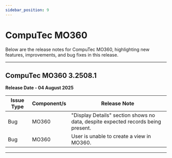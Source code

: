 ```yaml
---
sidebar_position: 9
---
```


# CompuTec MO360

Below are the release notes for CompuTec MO360, highlighting new features, improvements, and bug fixes in this release.

---

## CompuTec MO360 3.2508.1

**Release Date - 04 August 2025**

| Issue Type | Component/s | Release Note |
| --- | --- | --- |
| Bug | MO360 | "Display Details" section shows no data, despite expected records being present. |
| Bug | MO360 | User is unable to create a view in MO360. |

---
